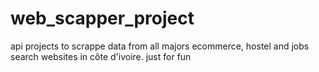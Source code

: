 # web_scapper_project
api projects to scrappe data from all majors ecommerce, hostel and jobs search websites in côte d'ivoire. just for fun
